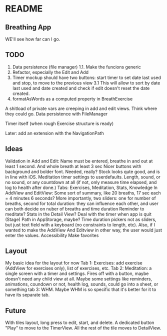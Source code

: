 #  README

## Breathing App
WE'll see how far can I go.


## TODO

1. Data persistence (file manager)
1.1. Make the funcions generic
2. Refactor, especially the Edit and Add
3. Timer mockup should have two buttons: start timer to set date last used and stop, to move to the previous view
3.1 This will allow to sort by date last used and date created and check if edit doesn't reset the date created.
4. formatAsWords as a computed property in BreathExercise

A shitload of private vars are creeping in add and edit views. Think where they could go.
Data persistence with FileManager

Timer itself (when rough Exercise structure is ready)

Later: add an extension with the NavigationPath

## Ideas
Validation in Add and Edit: Name must be entered, breathe in and out at least 1 second. And whole breath at least 3 sec
Nicer buttons with background and bolder font. Needed, really? Stock looks qute good, and is in line with iOS.
Meditation timer settings to userdefaults. Length, sound, or no sound, or any countdown at all (if not, only measure time elapsed, and log to health after done.)
Tabs: Exercises, Meditation, Stats, Knowledge
In AddView and EditView: Some sort of summary, like 20 breaths, 17 sec each = 4 minutes 6 seconds?
More importantly, two sliders: one for number of breaths, second for total duration: they can influence each other, and user can both decide on nuber of breaths and time duration
Reminder to meditate?
Stats in the Detail View?
Deal with the timer when app is quit (Stage)
Path in AppStorage, maybe?
Time duration pickers not as sliders, but just text field with a keyboard (no constraints to length, etc).
Also, if I wanted to make the AddView And Editview in other way, the user would just enter the values.
Accessibility
Make favorites

## Layout

My basic idea for the layout for now
Tab 1: Exercises: add exercise (AddView for exercises only), list of exercises, etc.
Tab 2: Meditation: a single screen with a timer and settings. Fires off with a button, maybe doesn't need any child view at all. Maybe some settings like reminders, animations, coundown or not, health log, sounds, could go into a sheet, or something
tab 3: WHM. Maybe WHM is so specific that it's better for it to have its separate tab.

## Future
With tiles layout, long press to edit, start, and delete. A dedicated button "Play" to move to the TimerView. All the rest of the tile moves to DetailView.
